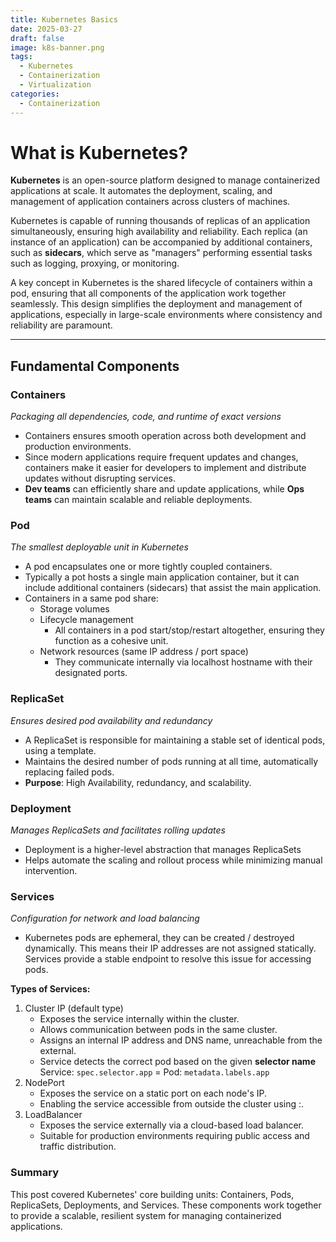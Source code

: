 ```yaml
---
title: Kubernetes Basics
date: 2025-03-27
draft: false
image: k8s-banner.png
tags:
  - Kubernetes
  - Containerization
  - Virtualization
categories: 
  - Containerization
---
```



# What is Kubernetes?

**Kubernetes** is an open-source platform designed to manage containerized applications at scale. It automates the deployment, scaling, and management of application containers across clusters of machines.

Kubernetes is capable of running thousands of replicas of an application simultaneously, ensuring high availability and reliability. Each replica (an instance of an application) can be accompanied by additional containers, such as **sidecars**, which serve as "managers" performing essential tasks such as logging, proxying, or monitoring.

A key concept in Kubernetes is the shared lifecycle of containers within a pod, ensuring that all components of the application work together seamlessly. This design simplifies the deployment and management of applications, especially in large-scale environments where consistency and reliability are paramount.

---

## Fundamental Components

### Containers
*Packaging all dependencies, code, and runtime of exact versions*
- Containers ensures smooth operation across both development and production environments.
- Since modern applications require frequent updates and changes, containers make it easier for developers to implement and distribute updates without disrupting services.
- **Dev teams** can efficiently share and update applications, while **Ops teams** can maintain scalable and reliable deployments.

### Pod
*The smallest deployable unit in Kubernetes*
- A pod encapsulates one or more tightly coupled containers.
- Typically a pot hosts a single main application container, but it can include additional containers (sidecars) that assist the main application.
- Containers in a same pod share:
	- Storage volumes
	- Lifecycle management
		-  All containers in a pod start/stop/restart altogether, ensuring they function as a cohesive unit.
	- Network resources (same IP address / port space)
		- They communicate internally via localhost hostname with their designated ports.

### ReplicaSet
*Ensures desired pod availability and redundancy*
- A ReplicaSet is responsible for maintaining a stable set of identical pods, using a template.
- Maintains the desired number of pods running at all time, automatically replacing failed pods.
- **Purpose**: High Availability, redundancy, and scalability.

### Deployment
*Manages ReplicaSets and facilitates rolling updates*
- Deployment is a higher-level abstraction that manages ReplicaSets
- Helps automate the scaling and rollout process while minimizing manual intervention.

### Services
*Configuration for network and load balancing*
- Kubernetes pods are ephemeral, they can be created / destroyed dynamically. This means their IP addresses are not assigned statically. Services provide a stable endpoint to resolve this issue for accessing pods.

**Types of Services:**
1. Cluster IP (default type)
	- Exposes the service internally within the cluster.
	- Allows communication between pods in the same cluster.
	- Assigns an internal IP address and DNS name, unreachable from the external.
	- Service detects the correct pod based on the given **selector name**
		Service: `spec.selector.app` = Pod: `metadata.labels.app`
2. NodePort
	- Exposes the service on a static port on each node's IP.
	- Enabling the service accessible from outside the cluster using <NodeIP>:<NodePort>.
3. LoadBalancer
	- Exposes the service externally via a cloud-based load balancer.
	- Suitable for production environments requiring public access and traffic distribution.


### Summary
This post covered Kubernetes' core building units: Containers, Pods, ReplicaSets, Deployments, and Services. These components work together to provide a scalable, resilient system for managing containerized applications.